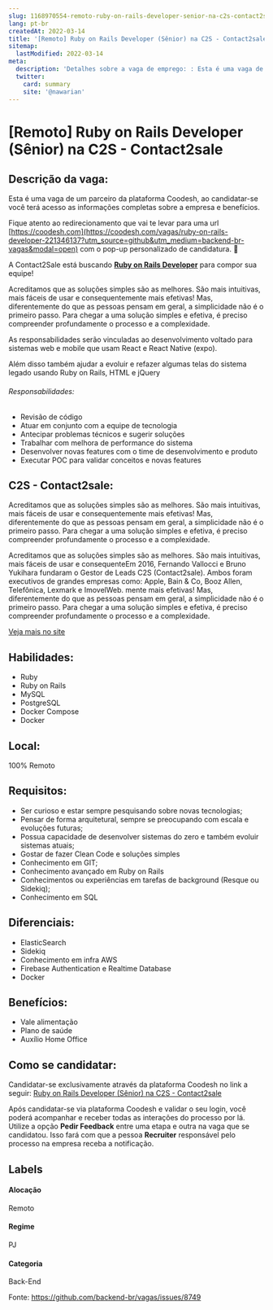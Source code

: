 ```yaml
---
slug: 1168970554-remoto-ruby-on-rails-developer-senior-na-c2s-contact2sale
lang: pt-br
createdAt: 2022-03-14
title: '[Remoto] Ruby on Rails Developer (Sênior) na C2S - Contact2sale - Vaga de Emprego'
sitemap:
  lastModified: 2022-03-14
meta:
  description: 'Detalhes sobre a vaga de emprego: : Esta é uma vaga de um parceiro da plataforma Coodesh, ao candidatar-se você terá acesso as informações completas sobre a empresa e benefícios.  Fique atento ao redirecionamento que vai te levar para uma url [https://coodesh.com](https://coodesh.com/vagas/ruby-on-rails-developer-221346137?utm_source=github&utm_medium=backend-br-vagas&modal=open) com o pop-up personalizado de candidatura. 👋 <p>A Contact2Sale está buscando <strong><ins>Ruby on Rails Developer</ins></strong> para compor sua equipe!</p> <p>Acreditamos que as soluções simples são as melhores. São mais intuitivas, mais fáceis de usar e consequentemente mais efetivas! Mas, diferentemente do que as pessoas pensam em geral, a simplicidade não é o primeiro passo. Para chegar a uma solução simples e efetiva, é preciso compreender profundamente o processo e a complexidade.</p> <p>As responsabilidades serão vinculadas ao desenvolvimento voltado para sistemas web e mobile que usam React e React Native (expo).</p> <p>Além disso também ajudar a evoluir e refazer algumas telas do sistema legado usando Ruby on Rails, HTML e jQuery</p> <h6>Responsabilidades:</h6> <ul> <li>Revisão de código</li> <li>Atuar em conjunto com a equipe de tecnologia</li> <li>Antecipar problemas técnicos e sugerir soluções</li> <li>Trabalhar com melhora de performance do sistema</li> <li>Desenvolver novas features com o time de desenvolvimento e produto</li> <li>Executar POC para validar conceitos e novas features</li> </ul>'
  twitter:
    card: summary
    site: '@nawarian'
---
```


# [Remoto] Ruby on Rails Developer (Sênior) na C2S - Contact2sale

## Descrição da vaga: 
Esta é uma vaga de um parceiro da plataforma Coodesh, ao candidatar-se você terá acesso as informações completas sobre a empresa e benefícios.


Fique atento ao redirecionamento que vai te levar para uma url [https://coodesh.com](https://coodesh.com/vagas/ruby-on-rails-developer-221346137?utm_source=github&utm_medium=backend-br-vagas&modal=open) com o pop-up personalizado de candidatura. 👋
<p>A Contact2Sale está buscando <strong><ins>Ruby on Rails Developer</ins></strong> para compor sua equipe!</p>
<p>Acreditamos que as soluções simples são as melhores. São mais intuitivas, mais fáceis de usar e consequentemente mais efetivas! Mas, diferentemente do que as pessoas pensam em geral, a simplicidade não é o primeiro passo. Para chegar a uma solução simples e efetiva, é preciso compreender profundamente o processo e a complexidade.</p>
<p>As responsabilidades serão vinculadas ao desenvolvimento voltado para sistemas web e mobile que usam React e React Native (expo).</p>
<p>Além disso também ajudar a evoluir e refazer algumas telas do sistema legado usando Ruby on Rails, HTML e jQuery</p>
<h6>Responsabilidades:</h6>
<ul>
<li>Revisão de código</li>
<li>Atuar em conjunto com a equipe de tecnologia</li>
<li>Antecipar problemas técnicos e sugerir soluções</li>
<li>Trabalhar com melhora de performance do sistema</li>
<li>Desenvolver novas features com o time de desenvolvimento e produto</li>
<li>Executar POC para validar conceitos e novas features</li>
</ul>

## C2S - Contact2sale: 
 <p>Acreditamos que as soluções simples são as melhores. São mais intuitivas, mais fáceis de usar e consequentemente mais efetivas! Mas, diferentemente do que as pessoas pensam em geral, a simplicidade não é o primeiro passo. Para chegar a uma solução simples e efetiva, é preciso compreender profundamente o processo e a complexidade.</p>
<p>Acreditamos que as soluções simples são as melhores. São mais intuitivas, mais fáceis de usar e consequenteEm 2016, Fernando Vallocci e Bruno Yukihara fundaram o Gestor de Leads C2S (Contact2sale). Ambos foram executivos de grandes empresas como: Apple, Bain &amp; Co, Booz Allen, Telefônica, Lexmark e ImovelWeb. mente mais efetivas! Mas, diferentemente do que as pessoas pensam em geral, a simplicidade não é o primeiro passo. Para chegar a uma solução simples e efetiva, é preciso compreender profundamente o processo e a complexidade.</p><a href='https://coodesh.com/empresas/c2s-contact2sale'>Veja mais no site</a>

 ## Habilidades: 
 - Ruby 
- Ruby on Rails 
- MySQL 
- PostgreSQL 
- Docker Compose 
- Docker
## Local: 
 100% Remoto
## Requisitos: 
 - Ser curioso e estar sempre pesquisando sobre novas tecnologias; 
- Pensar de forma arquitetural, sempre se preocupando com escala e evoluções futuras; 
- Possua capacidade de desenvolver sistemas do zero e também evoluir sistemas atuais; 
- Gostar de fazer Clean Code e soluções simples 
- Conhecimento em GIT; 
- Conhecimento avançado em Ruby on Rails 
- Conhecimentos ou experiências em tarefas de background (Resque ou Sidekiq); 
- Conhecimento em SQL
## Diferenciais: 
 - ElasticSearch 
- Sidekiq 
- Conhecimento em infra AWS 
- Firebase Authentication e Realtime Database 
- Docker
## Benefícios: 
 - Vale alimentação 
- Plano de saúde 
- Auxílio Home Office
## Como se candidatar:
Candidatar-se exclusivamente através da plataforma Coodesh no link a seguir: [Ruby on Rails Developer (Sênior) na C2S - Contact2sale](https://coodesh.com/vagas/ruby-on-rails-developer-221346137?utm_source=github&utm_medium=backend-br-vagas&modal=open)


Após candidatar-se via plataforma Coodesh e validar o seu login, você poderá acompanhar e receber todas as interações do processo por lá. Utilize a opção **Pedir Feedback** entre uma etapa e outra na vaga que se candidatou. Isso fará com que a pessoa **Recruiter** responsável pelo processo na empresa receba a notificação.
## Labels
#### Alocação
Remoto
#### Regime
PJ
#### Categoria
Back-End

Fonte: https://github.com/backend-br/vagas/issues/8749
